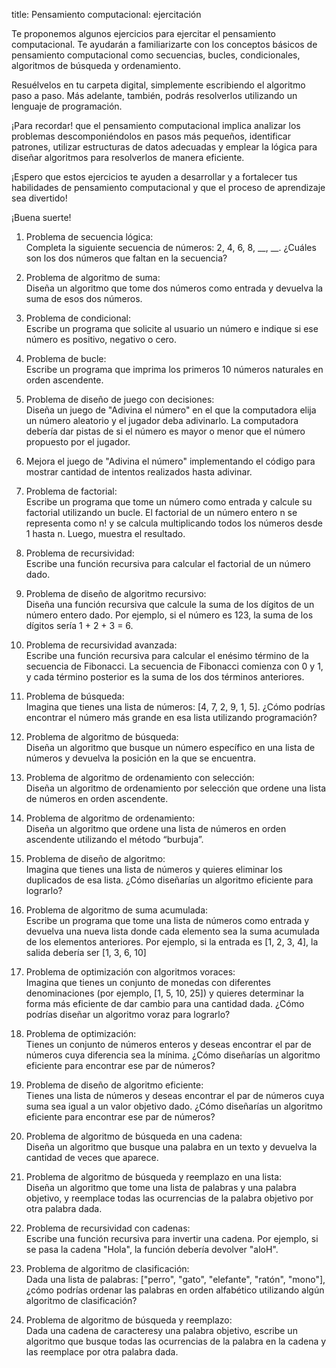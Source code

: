 title: Pensamiento computacional: ejercitación

Te proponemos algunos ejercicios para ejercitar el pensamiento computacional. Te ayudarán a familiarizarte con los conceptos básicos de pensamiento computacional como secuencias, bucles, condicionales, algoritmos de búsqueda y ordenamiento. 

Resuélvelos en tu carpeta digital, simplemente escribiendo el algoritmo paso a paso. Más adelante, también, podrás resolverlos utilizando un lenguaje de programación.

¡Para recordar! que el pensamiento computacional implica analizar los problemas descomponiéndolos en pasos más pequeños, identificar patrones, utilizar estructuras de datos adecuadas y emplear la lógica para diseñar algoritmos para resolverlos de manera eficiente. 

¡Espero que estos ejercicios te ayuden a desarrollar y a fortalecer tus habilidades de pensamiento computacional y que el proceso de aprendizaje sea divertido! <br />

¡Buena suerte!


1. Problema de secuencia lógica: <br />Completa la siguiente secuencia de números: 2, 4, 6, 8, __, __. ¿Cuáles son los dos números que faltan en la secuencia? 

1. Problema de algoritmo de suma: <br />Diseña un algoritmo que tome dos números como entrada y devuelva la suma de esos dos números.

1. Problema de condicional: <br />Escribe un programa que solicite al usuario un número e indique si ese número es positivo, negativo o cero.

1. Problema de bucle: <br />Escribe un programa que imprima los primeros 10 números naturales en orden ascendente.

1. Problema de diseño de juego con decisiones: <br />Diseña un juego de "Adivina el número" en el que la computadora elija un número aleatorio y el jugador deba adivinarlo. La computadora debería dar pistas de si el número es mayor o menor que el número propuesto por el jugador.

1. Mejora el juego de "Adivina el número" implementando el código para mostrar cantidad de intentos realizados hasta adivinar.

1. Problema de factorial: <br />Escribe un programa que tome un número como entrada y calcule su factorial utilizando un bucle. El factorial de un número entero n se representa como n! y se calcula multiplicando todos los números desde 1 hasta n. Luego, muestra el resultado.

1. Problema de recursividad: <br />Escribe una función recursiva para calcular el factorial de un número dado. 

1. Problema de diseño de algoritmo recursivo: <br />Diseña una función recursiva que calcule la suma de los dígitos de un número entero dado. Por ejemplo, si el número es 123, la suma de los dígitos sería 1 + 2 + 3 = 6.

1. Problema de recursividad avanzada: <br />Escribe una función recursiva para calcular el enésimo término de la secuencia de Fibonacci. La secuencia de Fibonacci comienza con 0 y 1, y cada término posterior es la suma de los dos términos anteriores.

1. Problema de búsqueda: <br />Imagina que tienes una lista de números: [4, 7, 2, 9, 1, 5]. ¿Cómo podrías encontrar el número más grande en esa lista utilizando programación?

1. Problema de algoritmo de búsqueda: <br />Diseña un algoritmo que busque un número específico en una lista de números y devuelva la posición en la que se encuentra.

1. Problema de algoritmo de ordenamiento con selección: <br />Diseña un algoritmo de ordenamiento por selección que ordene una lista de números en orden ascendente.

1. Problema de algoritmo de ordenamiento: <br />Diseña un algoritmo que ordene una lista de números en orden ascendente utilizando el método “burbuja”.

1. Problema de diseño de algoritmo: <br />Imagina que tienes una lista de números y quieres eliminar los duplicados de esa lista. ¿Cómo diseñarías un algoritmo eficiente para lograrlo?

1. Problema de algoritmo de suma acumulada: <br />Escribe un programa que tome una lista de números como entrada y devuelva una nueva lista donde cada elemento sea la suma acumulada de los elementos anteriores. Por ejemplo, si la entrada es [1, 2, 3, 4], la salida debería ser [1, 3, 6, 10]

1. Problema de optimización con algoritmos voraces: <br />Imagina que tienes un conjunto de monedas con diferentes denominaciones (por ejemplo, [1, 5, 10, 25]) y quieres determinar la forma más eficiente de dar cambio para una cantidad dada. ¿Cómo podrías diseñar un algoritmo voraz para lograrlo?

1. Problema de optimización: <br />Tienes un conjunto de números enteros y deseas encontrar el par de números cuya diferencia sea la mínima. ¿Cómo diseñarías un algoritmo eficiente para encontrar ese par de números?

1. Problema de diseño de algoritmo eficiente: <br />Tienes una lista de números y deseas encontrar el par de números cuya suma sea igual a un valor objetivo dado. ¿Cómo diseñarías un algoritmo eficiente para encontrar ese par de números?

1. Problema de algoritmo de búsqueda en una cadena: <br />Diseña un algoritmo que busque una palabra en un texto y devuelva la cantidad de veces que aparece.

1. Problema de algoritmo de búsqueda y reemplazo en una lista: <br />Diseña un algoritmo que tome una lista de palabras y una palabra objetivo, y reemplace todas las ocurrencias de la palabra objetivo por otra palabra dada.

1. Problema de recursividad con cadenas: <br />Escribe una función recursiva para invertir una cadena. Por ejemplo, si se pasa la cadena "Hola", la función debería devolver "aloH".

1. Problema de algoritmo de clasificación: <br />Dada una lista de palabras: ["perro", "gato", "elefante", "ratón", "mono"], ¿cómo podrías ordenar las palabras en orden alfabético utilizando algún algoritmo de clasificación?

1. Problema de algoritmo de búsqueda y reemplazo: <br />Dada una cadena de caracteresy una palabra objetivo, escribe un algoritmo que busque todas las ocurrencias de la palabra en la cadena y las reemplace por otra palabra dada.